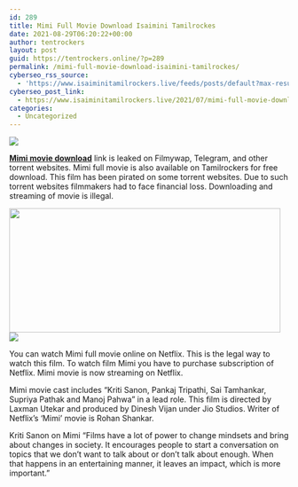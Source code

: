 ```yaml
---
id: 289
title: Mimi Full Movie Download Isaimini Tamilrockes
date: 2021-08-29T06:20:22+00:00
author: tentrockers
layout: post
guid: https://tentrockers.online/?p=289
permalink: /mimi-full-movie-download-isaimini-tamilrockes/
cyberseo_rss_source:
  - 'https://www.isaiminitamilrockers.live/feeds/posts/default?max-results=150&start-index=1'
cyberseo_post_link:
  - https://www.isaiminitamilrockers.live/2021/07/mimi-full-movie-download-isaimini.html
categories:
  - Uncategorized
---
```

<div class="media_block">
  <img src="https://1.bp.blogspot.com/-VhnVnZkyYck/YQDkJiotNSI/AAAAAAAABFE/MdAA43YEqhktJiVjdjCyygU8d86Tg5J9ACLcBGAsYHQ/s72-w489-h224-c/33-Mimi-784x441.jpg" class="media_thumbnail" />
</div>

<meta content="Mimi movie download link is leaked on Filmywap, Telegram, and other torrent websites. Mimi full movie is also available on Tamilrockers for..." name="twitter:description" />

  


<center>
</center>

**<a href="https://www.tamilrockerz.online/mimi-full-movie-download-tamilrockers/" target="_blank" rel="noopener">Mimi movie download</a>** link is leaked on Filmywap, Telegram, and other torrent websites. Mimi full movie is also available on Tamilrockers for free download. This film has been pirated on some torrent websites. Due to such torrent websites filmmakers had to face financial loss. Downloading and streaming of movie is illegal.

<div class="separator">
  <a href="https://1.bp.blogspot.com/-VhnVnZkyYck/YQDkJiotNSI/AAAAAAAABFE/MdAA43YEqhktJiVjdjCyygU8d86Tg5J9ACLcBGAsYHQ/s784/33-Mimi-784x441.jpg" imageanchor="1"><img loading="lazy" border="0" data-original-height="441" data-original-width="784" height="224" src="https://1.bp.blogspot.com/-VhnVnZkyYck/YQDkJiotNSI/AAAAAAAABFE/MdAA43YEqhktJiVjdjCyygU8d86Tg5J9ACLcBGAsYHQ/w489-h224/33-Mimi-784x441.jpg" width="489" /></a>
</div>



<div class="separator">
  <a href="https://www.tamilrockerz.online/mimi-full-movie-download-tamilrockers/" imageanchor="1"><img border="0" data-original-height="250" data-original-width="300" src="https://1.bp.blogspot.com/-nfbzYVobUik/YMlpOerzdgI/AAAAAAAAA3Y/aAupsOUs_WMY6Lv7R1OtZhI6OqaRh-YAwCPcBGAYYCw/s0/e854879156f0849f3d27a89db88ed039.png" /></a>
</div>

You can watch Mimi full movie online on Netflix. This is the legal way to watch this film. To watch film Mimi you have to purchase subscription of Netflix. Mimi movie is now streaming on Netflix.

Mimi movie cast includes “Kriti Sanon, Pankaj Tripathi, Sai Tamhankar, Supriya Pathak and Manoj Pahwa” in a lead role. This film is directed by Laxman Utekar and produced by Dinesh Vijan under Jio Studios. Writer of Netflix’s ‘Mimi’ movie is Rohan Shankar.

Kriti Sanon on Mimi “Films have a lot of power to change mindsets and bring about changes in society. It encourages people to start a conversation on topics that we don’t want to talk about or don’t talk about enough. When that happens in an entertaining manner, it leaves an impact, which is more important.”

<center>
</center>